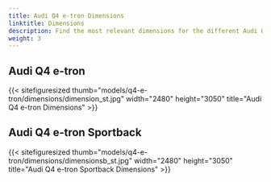 ```yaml
---
title: Audi Q4 e-tron Dimensions
linktitle: Dimensions
description: Find the most relevant dimensions for the different Audi Q4 e-tron variants.
weight: 3
---
```

<!-- markdownlint-disable MD033 -->

## Audi Q4 e-tron

{{< sitefiguresized thumb="models/q4-e-tron/dimensions/dimension_st.jpg" width="2480" height="3050" title="Audi Q4 e-tron Dimensions" >}}

## Audi Q4 e-tron Sportback

{{< sitefiguresized thumb="models/q4-e-tron/dimensions/dimensionsb_st.jpg" width="2480" height="3050" title="Audi Q4 e-tron Sportback Dimensions" >}}
